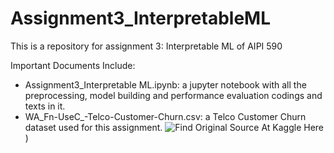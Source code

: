 # Assignment3_InterpretableML
This is a repository for assignment 3: Interpretable ML of AIPI 590

Important Documents Include: 
- Assignment3_Interpretable ML.ipynb: a jupyter notebook with all the preprocessing, model building and performance evaluation codings and texts in it.
- WA_Fn-UseC_-Telco-Customer-Churn.csv: a Telco Customer Churn dataset used for this assignment. ![Find Original Source At Kaggle Here](https://www.kaggle.com/datasets/blastchar/telco-customer-churn?resource=download) )
